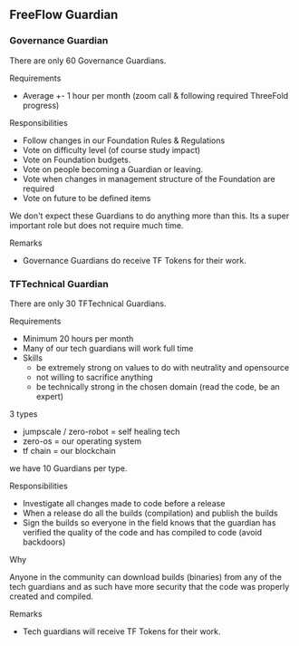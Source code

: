 
## FreeFlow Guardian

### Governance Guardian

There are only 60 Governance Guardians.

Requirements

- Average +- 1 hour per month (zoom call & following required ThreeFold progress)

Responsibilities

- Follow changes in our Foundation Rules & Regulations
- Vote on difficulty level (of course study impact)
- Vote on Foundation budgets.
- Vote on people becoming a Guardian or leaving.
- Vote when changes in management structure of the Foundation are required
- Vote on future to be defined items 

We don't expect these Guardians to do anything more than this. Its a super important role but does not require much time.

Remarks

- Governance Guardians do receive TF Tokens for their work.

### TFTechnical Guardian

There are only 30 TFTechnical Guardians.

Requirements

- Minimum 20 hours per month 
- Many of our tech guardians will work full time
- Skills
    - be extremely strong on values to do with neutrality and opensource
    - not willing to sacrifice anything
    - be technically strong in the chosen domain (read the code, be an expert)

3 types

- jumpscale / zero-robot = self healing tech
- zero-os = our operating system
- tf chain = our blockchain

we have 10 Guardians per type.

Responsibilities

- Investigate all changes made to code before a release
- When a release do all the builds (compilation) and publish the builds
- Sign the builds so everyone in the field knows that the guardian has verified the quality of the code and has compiled to code (avoid backdoors)

Why

Anyone in the community can download builds (binaries) from any of the tech guardians and as such have more security that the code was properly created and compiled.

Remarks

- Tech guardians will receive TF Tokens for their work.

